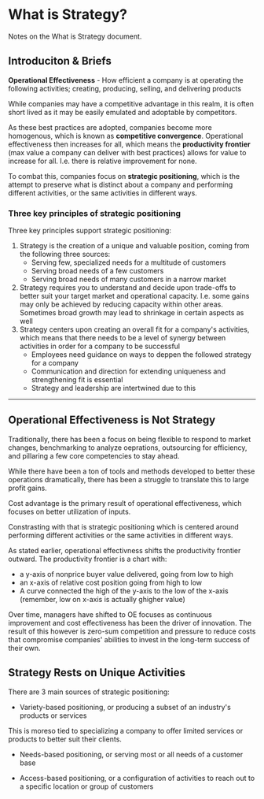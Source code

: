 # What is Strategy?

Notes on the What is Strategy document.

## Introduciton & Briefs

**Operational Effectiveness** - How efficient a company is at operating the following activities; creating, producing, selling, and delivering products

While companies may have a competitive advantage in this realm, it is often short lived as it may be easily emulated and adoptable by competitors.

As these best practices are adopted, companies become more homogenous, which is known as **competitive convergence**. Operational effectiveness then increases for all, which means the **productivity frontier** (max value a company can deliver with best practices) allows for value to increase for all. I.e. there is relative improvement for none.

To combat this, companies focus on **strategic positioning**, which is the attempt to preserve what is distinct about a company and performing different activities, or the same activities in different ways.

### Three key principles of strategic positioning

Three key principles support strategic positioning:

1. Strategy is the creation of a unique and valuable position, coming from the following three sources:
    * Serving few, specialized needs for a multitude of customers
    * Serving broad needs of a few customers
    * Serving broad needs of many customers in a narrow market
2. Strategy requires you to understand and decide upon trade-offs to better suit your target market and operational capacity. I.e. some gains may only be achieved by reducing capacity within other areas. Sometimes broad growth may lead to shrinkage in certain aspects as well
3. Strategy centers upon creating an overall fit for a company's activities, which means that there needs to be a level of synergy between activities in order for a company to be successful
    * Employees need guidance on ways to deppen the followed strategy for a company
    * Communication and direction for extending uniqueness and strengthening fit is essential
    * Strategy and leadership are intertwined due to this

-------

## Operational Effectiveness is Not Strategy

Traditionally, there has been a focus on being flexible to respond to market changes, benchmarking to analyze oeprations, outsourcing for efficiency, and pillaring a few core competencies to stay ahead. 

While there have been a ton of tools and methods developed to better these operations dramatically, there has been a struggle to translate this to large profit gains.

Cost advantage is the primary result of operational effectiveness, which focuses on better utilization of inputs.

Constrasting with that is strategic positioning which is centered around performing different activities or the same activities in different ways.

As stated earlier, operational effectivness shifts the productivity frontier outward. The productivity frontier is a chart with:
* a y-axis of nonprice buyer value delivered, going from low to high
* an x-axis of relative cost position going from high to low
* A curve connected the high of the y-axis to the low of the x-axis (remember, low on x-axis is actually ghigher value)

Over time, managers have shifted to OE focuses as continuous improvement and cost effectiveness has been the driver of innovation. The result of this however is zero-sum competition and pressure to reduce costs that compromise companies' abilities to invest in the long-term success of their own.

## Strategy Rests on Unique Activities

There are 3 main sources of strategic positioning:

* Variety-based positioning, or producing a subset of an industry's products or services

This is moreso tied to specializing a company to offer limited services or products to better suit their clients.

* Needs-based positioning, or serving most or all needs of a customer base

* Access-based positioning, or a configuration of activities to reach out to a specific location or group of customers

